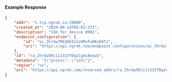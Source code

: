 <!-- Code generated for API Clients. DO NOT EDIT. -->

#### Example Response

```json
{
	"addr": "1.tcp.ngrok.io:20000",
	"created_at": "2024-06-14T06:03:37Z",
	"description": "SSH for device #001",
	"endpoint_configuration": {
		"id": "ec_2hrGw7R6ZH8In2zHMvFu0KnDATJ",
		"uri": "https://api.ngrok.com/endpoint_configurations/ec_2hrGw7R6ZH8In2zHMvFu0KnDATJ"
	},
	"id": "ra_2hrGw5Rci1131VTDqzCgeLNnow5",
	"metadata": "{\"proto\": \"ssh\"}",
	"region": "us",
	"uri": "https://api.ngrok.com/reserved_addrs/ra_2hrGw5Rci1131VTDqzCgeLNnow5"
}
```
